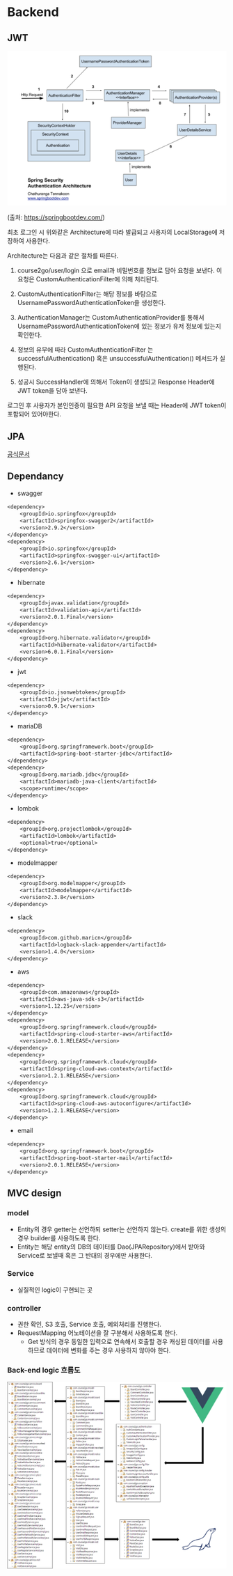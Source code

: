 # Backend

## JWT
![Classes](../documentation/img/SecurityFlow.png)

(출처: https://springbootdev.com/)

최초 로그인 시 위와같은 Architecture에 따라 발급되고 사용자의 LocalStorage에 저장하여 사용한다.

Architecture는 다음과 같은 절차를 따른다.

1. course2go/user/login 으로 email과 비밀번호를 정보로 담아 요청을 보낸다. 이 요청은 CustomAuthenticationFilter에 의해 처리된다.

2. CustomAuthenticationFilter는 해당 정보를 바탕으로 UsernamePasswordAuthenticationToken을 생성한다.

3. AuthenticationManager는 CustomAuthenticationProvider를 통해서 UsernamePasswordAuthenticationToken에 있는 정보가 유저 정보에 있는지 확인한다. 

4. 정보의 유무에 따라 CustomAuthenticationFilter 는 successfulAuthentication() 혹은 unsuccessfulAuthentication() 메서드가 실행된다.

5. 성공시 SuccessHandler에 의해서 Token이 생성되고 Response Header에 JWT token을 담아 보낸다.



로그인 후 사용자가 본인인증이 필요한 API 요청을 보낼 때는 Header에 JWT token이 포함되어 있어야한다. 



## JPA
[공식문서](https://docs.spring.io/spring-data/jpa/docs/1.4.1.RELEASE/reference/html/jpa.repositories.html)

## Dependancy
* swagger
```
<dependency>
    <groupId>io.springfox</groupId>
    <artifactId>springfox-swagger2</artifactId>
    <version>2.9.2</version>
</dependency>
<dependency>
    <groupId>io.springfox</groupId>
    <artifactId>springfox-swagger-ui</artifactId>
    <version>2.6.1</version>
</dependency>
```
* hibernate
```
<dependency>
    <groupId>javax.validation</groupId>
    <artifactId>validation-api</artifactId>
    <version>2.0.1.Final</version>
</dependency>
<dependency>
    <groupId>org.hibernate.validator</groupId>
    <artifactId>hibernate-validator</artifactId>
    <version>6.0.1.Final</version>
</dependency>
```
* jwt
```
<dependency>
    <groupId>io.jsonwebtoken</groupId>
    <artifactId>jjwt</artifactId>
    <version>0.9.1</version>
</dependency>
```
* mariaDB
```
<dependency>
    <groupId>org.springframework.boot</groupId>
    <artifactId>spring-boot-starter-jdbc</artifactId>
</dependency>
<dependency>
    <groupId>org.mariadb.jdbc</groupId>
    <artifactId>mariadb-java-client</artifactId>
    <scope>runtime</scope>
</dependency>
```
* lombok
```
<dependency>
    <groupId>org.projectlombok</groupId>
    <artifactId>lombok</artifactId>
    <optional>true</optional>
</dependency>
```
* modelmapper
```
<dependency>
    <groupId>org.modelmapper</groupId>
    <artifactId>modelmapper</artifactId>
    <version>2.3.8</version>
</dependency>
```
* slack
```
<dependency>
    <groupId>com.github.maricn</groupId>
    <artifactId>logback-slack-appender</artifactId>
    <version>1.4.0</version>
</dependency>
```
* aws
```
<dependency>
    <groupId>com.amazonaws</groupId>
    <artifactId>aws-java-sdk-s3</artifactId>
    <version>1.12.25</version>
</dependency>
<dependency>
    <groupId>org.springframework.cloud</groupId>
    <artifactId>spring-cloud-starter-aws</artifactId>
    <version>2.0.1.RELEASE</version>
</dependency>
<dependency>
    <groupId>org.springframework.cloud</groupId>
    <artifactId>spring-cloud-aws-context</artifactId>
    <version>1.2.1.RELEASE</version>
</dependency>
<dependency>
    <groupId>org.springframework.cloud</groupId>
    <artifactId>spring-cloud-aws-autoconfigure</artifactId>
    <version>1.2.1.RELEASE</version>
</dependency>
```
* email
```
<dependency>
    <groupId>org.springframework.boot</groupId>
    <artifactId>spring-boot-starter-mail</artifactId>
    <version>2.0.1.RELEASE</version>
</dependency>
```
## MVC design

### model
* Entity의 경우 getter는 선언하되 setter는 선언하지 않는다. create를 위한 생성의 경우 builder를 사용하도록 한다.
* Entity는 해당 entity의 DB의 데이터를 Dao(JPARepository)에서 받아와 Service로 보낼때 혹은 그 반대의 경우에만 사용한다.

### Service
* 실질적인 logic이 구현되는 곳

### controller
* 권한 확인, S3 호출, Service 호출, 예외처리를 진행한다.
* RequestMapping 어노테이션을 잘 구분해서 사용하도록 한다.
    * Get 방식의 경우 동일한 입력으로 연속해서 호출할 경우 캐싱된 데이터를 사용하므로 데이터에 변화를 주는 경우 사용하지 않아야 한다.

### Back-end logic 흐름도
![Classes](../documentation/img/BackendFlow.png)
